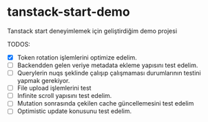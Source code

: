 # tanstack-start-demo
Tanstack start deneyimlemek için geliştirdiğim demo projesi

TODOS:
- [x] Token rotation işlemlerini optimize edelim.
- [ ] Backendden gelen veriye metadata ekleme yapısını test edelim.
- [ ] Querylerin nuqs şeklinde çalışıp çalışmaması durumlarının testini yapmak gerekiyor.
- [ ] File upload işlemlerini test
- [ ] Infinite scroll yapısını test edelim.
- [ ] Mutation sonrasında çekilen cache güncellemesini test edelim
- [ ] Optimistic update konusunu test edelim.
